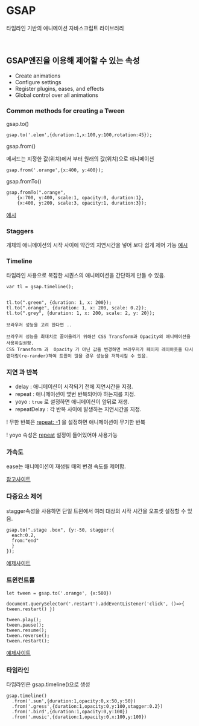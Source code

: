 # GSAP
타임라인 기반의 애니메이션 자바스크립트 라이브러리

<br>

## GSAP엔진을 이용해 제어할 수 있는 속성
- Create animations
- Configure settings
- Register plugins, eases, and effects
- Global control over all animations



### Common methods for creating a Tween

gsap.to()

```
gsap.to('.elem',{duration:1,x:100,y:100,rotation:45});
```

gsap.from()

메서드는 지정한 값(위치)에서 부터 원래의 값(위치)으로 애니메이션 
```
gsap.from('.orange',{x:400, y:400});
```

gsap.fromTo()
```
gsap.fromTo(".orange", 
    {x:700, y:400, scale:1, opacity:0, duration:1},
	{x:400, y:200, scale:3, opacity:1, duration:3});
```
[예시](https://codepen.io/GreenSock/pen/wvwEOZL)


### Staggers 
  개체의 애니메이션의 시작 사이에 약간의 지연시간을 넣어 보다 쉽게 제어 가능
[예시](https://codepen.io/GreenSock/pen/RwbZaZK)

### Timeline
타임라인 사용으로 복잡한 시퀀스의 애니메이션을 간단하게 만들 수 있음.

```
var tl = gsap.timeline();


tl.to(".green", {duration: 1, x: 200});
tl.to(".orange", {duration: 1, x: 200, scale: 0.2});
tl.to(".grey", {duration: 1, x: 200, scale: 2, y: 20});

```

```
브라우저 성능을 고려 한다면 ..

브라우저 성능을 최대치로 끌어올리기 위해선 CSS Transform과 Opacity의 애니메이션을 사용하길권함.
CSS Transform 과  Opacity 가 아닌 값을 변경하면 브라우저가 페이지 레이아웃을 다시 랜더링(re-rander)하여 트윈이 많을 경우 성능을 저하시킬 수 있음.
```

### 지연 과 반복
- delay : 애니메이션이 시작되기 전에 지연시간을 지정.
- repeat : 애니메이션이 몇번 반복되어야 하는지를 지정.
- yoyo : `true` 로 설정하면 애니메이션이 앞뒤로 재생.
- repeatDelay : 각 반복 사이에 발생하는 지연시간을 지정.

! 무한 반복은 <u>repeat: -1</u> 을 설정하면 애니메이션이 무기한 반복

! yoyo 속성은 <u>repeat</u> 설정이 들어있어야 사용가능


### 가속도
ease는 애니메이션이 재생될 때의 변경 속도를 제어함.

[참고사이트](https://greensock.com/docs/v3/Eases?ref=6234)


### 다중요소 제어
stagger속성을 사용하면 단일 트윈에서 여러 대상의 시작 시간을 오프셋 설정할 수 있음.

```
gsap.to(".stage .box", {y:-50, stagger:{
  each:0.2,
  from:"end"
  }
});
```
[예제사이트](https://codepen.io/kindtigerr/pen/bGLXBzq)


### 트윈컨트롤

```
let tween = gsap.to('.orange', {x:500})

document.querySelector('.restart').addEventListener('click', ()=>{ tween.restart() })

tween.play();
tween.pause();
tween.resume();
tween.reverse();
tween.restart();

```
[예제사이트](https://codepen.io/kindtigerr/pen/poaMRJV?editors=1111)

### 타임라인
타임라인은 gsap.timeline()으로 생성


```
gsap.timeline()
  .from('.sun',{duration:1,opacity:0,x:50,y:50})
  .from('.gress',{duration:1,opacity:0,y:100,stagger:0.2})
  .from('.bird',{duration:1,opacity:0,y:100})
  .from('.music',{duration:1,opacity:0,x:100,y:100})

```




